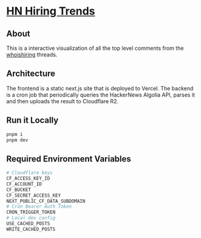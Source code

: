 # [HN Hiring Trends](https://www.hnhiringtrends.com)

## About
This is a interactive visualization of all the top level comments from the
[whoishiring](https://news.ycombinator.com/user?id=whoishiring) threads. 

## Architecture
The frontend is a static next.js site that is deployed to Vercel.
The backend is a cron job that periodically queries the HackerNews Algolia API,
parses it and then uploads the result to Cloudflare R2.

## Run it Locally
```bash
pnpm i
pnpm dev
```

## Required Environment Variables
```bash
# Cloudflare keys
CF_ACCESS_KEY_ID
CF_ACCOUNT_ID
CF_BUCKET
CF_SECRET_ACCESS_KEY
NEXT_PUBLIC_CF_DATA_SUBDOMAIN
# Cron Bearer Auth Token
CRON_TRIGGER_TOKEN
# Local dev config
USE_CACHED_POSTS
WRITE_CACHED_POSTS
```